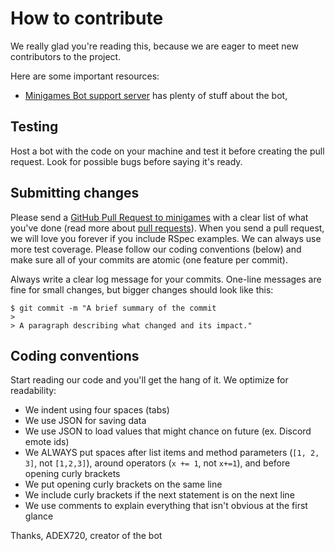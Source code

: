# How to contribute

We really glad you're reading this, because we are eager to meet new contributors to the project.

Here are some important resources:

* [Minigames Bot support server](http://discord.gg/u2f6N7mvek) has plenty of stuff about the bot,

## Testing

Host a bot with the code on your machine and test it before creating the pull request. Look for possible bugs before saying it's ready.

## Submitting changes

Please send a [GitHub Pull Request to minigames](https://github.com/adex720/Minigames/pull/new/master) with a clear list of what you've done (read more about [pull requests](http://help.github.com/pull-requests/)). When you send a pull request, we will love you forever if you include RSpec examples. We can always use more test coverage. Please follow our coding conventions (below) and make sure all of your commits are atomic (one feature per commit).

Always write a clear log message for your commits. One-line messages are fine for small changes, but bigger changes should look like this:

    $ git commit -m "A brief summary of the commit
    > 
    > A paragraph describing what changed and its impact."

## Coding conventions

Start reading our code and you'll get the hang of it. We optimize for readability:

* We indent using four spaces (tabs)
* We use JSON for saving data
* We use JSON to load values that might chance on future (ex. Discord emote ids)
* We ALWAYS put spaces after list items and method parameters (`[1, 2, 3]`, not `[1,2,3]`), around operators (`x += 1`, not `x+=1`), and before opening curly brackets
* We put opening curly brackets on the same line
* We include curly brackets if the next statement is on the next line
* We use comments to explain everything that isn't obvious at the first glance

Thanks,
ADEX720, creator of the bot